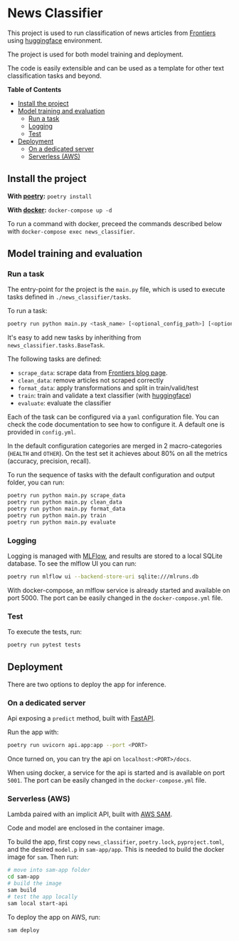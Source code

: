 # News Classifier

This project is used to run classification of news articles from [Frontiers](https://www.frontiersin.org) using [huggingface](https://huggingface.co) environment. 

The project is used for both model training and deployment.

The code is easily extensible and can be used as a template for other text classification tasks and beyond.

**Table of Contents**
- [Install the project](#install-the-project)
- [Model training and evaluation](#model-training-and-evaluation)
    - [Run a task](#run-a-task)
    - [Logging](#logging)
    - [Test](#test)
- [Deployment](#deployment)
    - [On a dedicated server](#on-a-dedicated-server)
    - [Serverless (AWS)](#serverless-aws)

## Install the project

**With [poetry](https://python-poetry.org):** `poetry install`

**With [docker](https://www.docker.com):** `docker-compose up -d`

To run a command with docker, preceed the commands described below with `docker-compose exec news_classifier`.

## Model training and evaluation

### Run a task

The entry-point for the project is the `main.py` file, which is used to execute tasks defined in `./news_classifier/tasks`. 

To run a task:

```bash
poetry run python main.py <task_name> [<optional_config_path>] [<optional_output_dir>]
```


It's easy to add new tasks by inherithing from `news_classifier.tasks.BaseTask`.

The following tasks are defined:
- `scrape_data`: scrape data from [Frontiers blog page](https://blog.frontiersin.org).
- `clean_data`: remove articles not scraped correctly
- `format_data`: apply transformations and split in train/valid/test
- `train`: train and validate a text classifier (with [huggingface](https://huggingface.co))
- `evaluate`: evaluate the classifier

Each of the task can be configured via a `yaml` configuration file. You can check the code documentation to see how to configure it. A default one is provided in `config.yml`.

In the default configuration categories are merged in 2 macro-categories (`HEALTH` and `OTHER`). On the test set it achieves about 80% on all the metrics (accuracy, precision, recall).

To run the sequence of tasks with the default configuration and output folder, you can run:

```bash
poetry run python main.py scrape_data
poetry run python main.py clean_data
poetry run python main.py format_data
poetry run python main.py train
poetry run python main.py evaluate
```

### Logging 

Logging is managed with [MLFlow](https://mlflow.org/docs/latest/tracking.html), and results are stored to a local SQLite database. 
To see the mlflow UI you can run:
```bash
poetry run mlflow ui --backend-store-uri sqlite:///mlruns.db
```

With docker-compose, an mlflow service is already started and available on port 5000. 
The port can be easily changed in the `docker-compose.yml` file.

### Test

To execute the tests, run: 

```bash
poetry run pytest tests
```

## Deployment

There are two options to deploy the app for inference.

### On a dedicated server

Api exposing a `predict` method, built with [FastAPI](https://fastapi.tiangolo.com).

Run the app with: 
```bash
poetry run uvicorn api.app:app --port <PORT>
```

Once turned on, you can try the api on `localhost:<PORT>/docs`.

When using docker, a service for the api is started and is available on port `5001`.
The port can be easily changed in the `docker-compose.yml` file.

### Serverless (AWS)

Lambda paired with an implicit API, built with [AWS SAM](https://aws.amazon.com/serverless/sam/). 

Code and model are enclosed in the container image. 


To build the app, first copy `news_classifier`, `poetry.lock`, `pyproject.toml`, and the desired `model.p` in `sam-app/app`. This is needed to build the docker image for `sam`. Then run:

```bash
# move into sam-app folder
cd sam-app
# build the image
sam build
# test the app locally
sam local start-api
```

To deploy the app on AWS, run:
```bash
sam deploy
```
